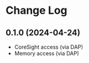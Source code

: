 Change Log
==========

0.1.0 (2024-04-24)
------------------

* CoreSight access (via DAP)
* Memory access (via DAP)


